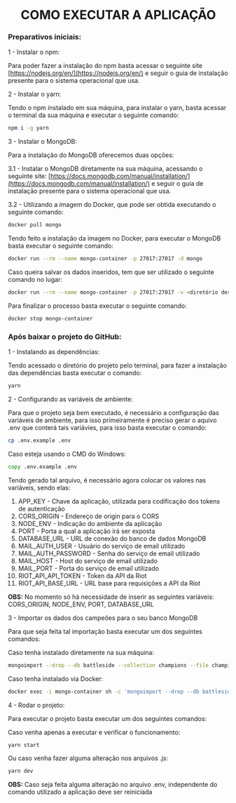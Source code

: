 <h1 align="center">COMO EXECUTAR A APLICAÇÃO</h1>

### Preparativos iniciais:

1 - Instalar o npm:

Para poder fazer a instalação do npm basta acessar o seguinte site [https://nodejs.org/en/](https://nodejs.org/en/) e seguir o guia de instalação presente para o sistema operacional que usa.

2 - Instalar o yarn:

Tendo o npm instalado em sua máquina, para instalar o yarn, basta acessar o terminal da sua máquina e executar o seguinte comando:

```bash
npm i -g yarn
```

3 - Instalar o MongoDB: 

Para a instalação do MongoDB oferecemos duas opções: 

3.1 - Instalar o MongoDB diretamente na sua máquina, acessando o seguinte site: [https://docs.mongodb.com/manual/installation/](https://docs.mongodb.com/manual/installation/) e seguir o guia de instalação presente para o sistema operacional que usa. 

3.2 - Utilizando a imagem do Docker, que pode ser obtida executando o seguinte comando:

```bash
docker pull mongo
```

Tendo feito a instalação da imagem no Docker, para executar o MongoDB basta executar o seguinte comando:

```bash
docker run --rm --name mongo-container -p 27017:27017 -d mongo
```

Caso queira salvar os dados inseridos, tem que ser utilizado o seguinte comando no lugar:

```bash
docker run --rm --name mongo-container -p 27017:27017 -v <diretório desejado>:/data/db -d mongo
```

Para finalizar o processo basta executar o seguinte comando:

```bash
docker stop mongo-container
```

### Após baixar o projeto do GitHub:

1 - Instalando as dependências:

Tendo acessado o diretório do projeto pelo terminal, para fazer a instalação das dependências basta executar o comando:

```bash
yarn
```

2 - Configurando as variáveis de ambiente:

Para que o projeto seja bem executado, é necessário a configuração das variáveis de ambiente, para isso primeiramente é preciso gerar o aquivo .env que conterá tais variávies, para isso basta executar o comando:

```bash
cp .env.example .env
```

Caso esteja usando o CMD do Windows:

```cmd
copy .env.example .env
```

Tendo gerado tal arquivo, é necessário agora colocar os valores nas variáveis, sendo elas:

1. APP_KEY - Chave da aplicação, utilizada para codificação dos tokens de autenticação
2. CORS_ORIGIN - Endereço de origin para o CORS
3. NODE_ENV - Indicação do ambiente da aplicação
4. PORT - Porta a qual a aplicação irá ser exposta
5. DATABASE_URL - URL de conexão do banco de dados MongoDB
6. MAIL_AUTH_USER - Usuário do serviço de email utilizado
7. MAIL_AUTH_PASSWORD - Senha do serviço de email utilizado
8. MAIL_HOST - Host do serviço de email utilizado
9. MAIL_PORT - Porta do serviço de email utilizado
10. RIOT_API_API_TOKEN - Token da API da Riot
11. RIOT_API_BASE_URL - URL base para requisições a API da Riot

**OBS:** No momento só há necessidade de inserir as seguintes variáveis: CORS_ORIGIN, NODE_ENV, PORT, DATABASE_URL

3 - Importar os dados dos campeões para o seu banco MongoDB

Para que seja feita tal importação basta executar um dos seguintes comandos:

Caso tenha instalado diretamente na sua máquina:

```bash
mongoimport --drop --db battleside --collection champions --file champions.json --json-array
```

Caso tenha instalado via Docker:

```bash
docker exec -i mongo-container sh -c 'mongoimport --drop --db battleside --collection champions --json-array' < champions.json
```

4 - Rodar o projeto:

Para executar o projeto basta executar um dos seguintes comandos:

Caso venha apenas a executar e verificar o funcionamento:

```bash
yarn start
```

Ou caso venha fazer alguma alteração nos arquivos .js:

```bash
yarn dev
```

**OBS:** Caso seja feita alguma alteração no arquivo .env, independente do comando utilizado a aplicação deve ser reiniciada